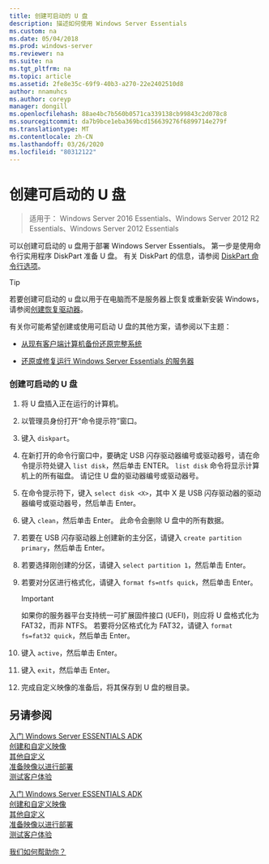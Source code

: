 ```yaml
---
title: 创建可启动的 U 盘
description: 描述如何使用 Windows Server Essentials
ms.custom: na
ms.date: 05/04/2018
ms.prod: windows-server
ms.reviewer: na
ms.suite: na
ms.tgt_pltfrm: na
ms.topic: article
ms.assetid: 2fe8e35c-69f9-40b3-a270-22e2402510d8
author: nnamuhcs
ms.author: coreyp
manager: dongill
ms.openlocfilehash: 88ae4bc7b560b0571ca339138cb99843c2d078c8
ms.sourcegitcommit: da7b9bce1eba369bcd156639276f6899714e279f
ms.translationtype: MT
ms.contentlocale: zh-CN
ms.lasthandoff: 03/26/2020
ms.locfileid: "80312122"
---
```

# <a name="create-a-bootable-usb-flash-drive"></a>创建可启动的 U 盘

>适用于： Windows Server 2016 Essentials、Windows Server 2012 R2 Essentials、Windows Server 2012 Essentials

可以创建可启动的 u 盘用于部署 Windows Server Essentials。 第一步是使用命令行实用程序 DiskPart 准备 U 盘。 有关 DiskPart 的信息，请参阅 [DiskPart 命令行选项](https://go.microsoft.com/fwlink/?LinkId=207073)。  


> [!TIP]
> 若要创建可启动的 u 盘以用于在电脑而不是服务器上恢复或重新安装 Windows，请参阅[创建恢复驱动器](https://support.microsoft.com/help/4026852/windows-create-a-recovery-drive)。
  
 有关你可能希望创建或使用可启动 U 盘的其他方案，请参阅以下主题：  
  
-   [从现有客户端计算机备份还原完整系统](../manage/restore-a-full-system-from-an-existing-client-computer-backup.md)  
  
-   [还原或修复运行 Windows Server Essentials 的服务器](../manage/restore-or-repair-your-server-running-windows-server-essentials.md)  

  
### <a name="to-create-a-bootable-usb-flash-drive"></a>创建可启动的 U 盘  
  
1.  将 U 盘插入正在运行的计算机。  
  
2.  以管理员身份打开“命令提示符”窗口。  
  
3.  键入 `diskpart`。  
  
4.  在新打开的命令行窗口中，要确定 USB 闪存驱动器编号或驱动器号，请在命令提示符处键入 `list disk`，然后单击 ENTER。 `list disk` 命令将显示计算机上的所有磁盘。 请记住 U 盘的驱动器编号或驱动器号。  
  
5.  在命令提示符下，键入 `select disk <X>`，其中 X 是 USB 闪存驱动器的驱动器编号或驱动器号，然后单击 Enter。  
  
6.  键入 `clean`，然后单击 Enter。 此命令会删除 U 盘中的所有数据。  
  
7.  若要在 USB 闪存驱动器上创建新的主分区，请键入 `create partition primary`，然后单击 Enter。  
  
8.  若要选择刚创建的分区，请键入 `select partition 1`，然后单击 Enter。  
  
9. 若要对分区进行格式化，请键入 `format fs=ntfs quick`，然后单击 Enter。  
  
    > [!IMPORTANT]
    >  如果你的服务器平台支持统一可扩展固件接口 (UEFI)，则应将 U 盘格式化为 FAT32，而非 NTFS。 若要将分区格式化为 FAT32，请键入 `format fs=fat32 quick`，然后单击 Enter。  
  
10. 键入 `active`，然后单击 Enter。  
  
11. 键入 `exit`，然后单击 Enter。  
  
12. 完成自定义映像的准备后，将其保存到 U 盘的根目录。  
  
## <a name="see-also"></a>另请参阅  

 [入门 Windows Server ESSENTIALS ADK](Getting-Started-with-the-Windows-Server-Essentials-ADK.md)   
 [创建和自定义映像](Creating-and-Customizing-the-Image.md)   
 [其他自定义](Additional-Customizations.md)   
 [准备映像以进行部署](Preparing-the-Image-for-Deployment.md)   
 [测试客户体验](Testing-the-Customer-Experience.md)   

 [入门 Windows Server ESSENTIALS ADK](../install/Getting-Started-with-the-Windows-Server-Essentials-ADK.md)   
 [创建和自定义映像](../install/Creating-and-Customizing-the-Image.md)   
 [其他自定义](../install/Additional-Customizations.md)   
 [准备映像以进行部署](../install/Preparing-the-Image-for-Deployment.md)   
 [测试客户体验](../install/Testing-the-Customer-Experience.md)   

 [我们如何帮助你？](https://windows.microsoft.com/windows/support)
